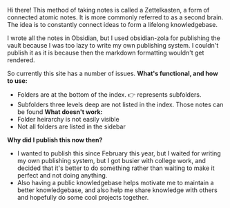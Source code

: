 Hi there! This method of taking notes is called a Zettelkasten, a form of connected atomic notes. It is more commonly referred to as a second brain. The idea is to constantly connect ideas to form a lifelong knowledgebase.

I wrote all the notes in Obsidian, but I used obsidian-zola for publishing the vault because I was too lazy to write my own publishing system. I couldn't publish it as it is because then the markdown formatting wouldn't get rendered.

So currently this site has a number of issues.
**What's functional, and how to use:**
- Folders are at the bottom of the index. 👉 represents subfolders.
- Subfolders three levels deep are not listed in the index. Those notes can be found 
**What doesn't work:**
- Folder heirarchy is not easily visible
- Not all folders are listed in the sidebar

**Why did I publish this now then?**

- I wanted to publish this since February this year, but I waited for writing my own publishing system, but I got busier with college work, and decided that it's better to do something rather than waiting to make it perfect and not doing anything.
- Also having a public knowledgebase helps motivate me to maintain a better knowledgebase, and also help me share knowledge with others and hopefully do some cool projects together.

